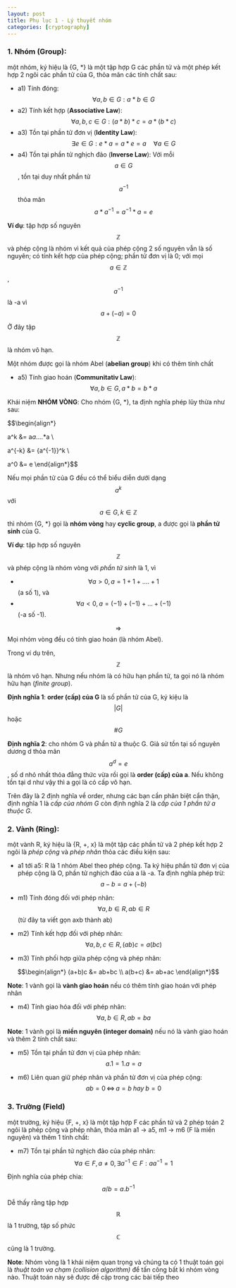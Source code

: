 ```yaml
---
layout: post
title: Phụ lục 1 - Lý thuyết nhóm
categories: [cryptography]
---
```


### 1. **Nhóm (Group)**: 
một nhóm, ký hiệu là {G, *} là một tập hợp G các phần tử và một phép kết hợp 2 ngôi các phần tử của G, thỏa mãn các tính chất sau:

- a1) Tính đóng: $$\forall a, b \in G: a*b \in G$$
- a2) Tính kết hợp (**Associative Law**): $$\forall a, b, c \in G: (a*b)*c = a*(b*c)$$
- a3) Tồn tại phần tử đơn vị (**Identity Law**): $$\exists e \in G: e*a = a*e = a \quad \forall a \in G$$
- a4) Tồn tại phần tử nghịch đảo (**Inverse Law**): Với mỗi $$a \in G$$, tồn tại duy nhất phần tử $$a^{-1}$$ thỏa mãn $$a*a^{-1} = a^{-1}*a = e$$

**Ví dụ**: tập hợp số nguyên $$\mathbb{Z}$$ và phép cộng là nhóm vì kết quả của phép cộng 2 số nguyên vẫn là số nguyên; có tính kết hợp của phép cộng; phần tử đơn vị là 0; với mọi $$a \in \mathbb{Z}$$, $$a^{-1}$$ là -a vì $$a+(-a)=0$$

Ở đây tập $$\mathbb{Z}$$ là nhóm vô hạn.

Một nhóm được gọi là nhóm Abel (**abelian group**) khi có thêm tính chất

- a5) Tính giao hoán (**Communitativ Law**): $$\forall a, b \in G, a*b = b*a$$

Khái niệm **NHÓM VÒNG**: Cho nhóm {G, *}, ta định nghĩa phép lũy thừa như sau: 

$$\begin{align*}

a^k &= a*a*....*a \\

a^{-k} &= {a^{-1}}^k \\ 

a^0 &= e
\end{align*}$$

Nếu mọi phần tử của G đều có thể biểu diễn dưới dạng $$a^k$$ với $$a \in G, k \in \mathbb{Z}$$ thì nhóm {G, *} gọi là **nhóm vòng** hay **cyclic group**, a được gọi là **phần tử sinh** của G.

**Ví dụ**: tập hợp số nguyên $$\mathbb{Z}$$ và phép cộng là nhóm vòng với *phần tử sinh* là 1, vì 
- $$\forall a > 0, a = 1+1+....+1$$ (a số 1), và
- $$\forall a < 0, a = (-1)+(-1)+...+(-1)$$ (-a số -1).

$$\Rightarrow$$ Mọi nhóm vòng đều có tính giao hoán (là nhóm Abel).

Trong ví dụ trên, $$\mathbb{Z}$$ là nhóm vô hạn. Nhưng nếu nhóm là có hữu hạn phần tử, ta gọi nó là nhóm hữu hạn (*finite group*).

<!-- prettier-ignore -->
**Định nghĩa 1**: __order (cấp) của G__ là số phần tử của G, ký kiệu là $$|G|$$ hoặc $$\#G$$

**Định nghĩa 2**: cho nhóm G và phần tử a thuộc G. Giả sử tồn tại số nguyên dương d thỏa mãn $$a^d = e$$, số d nhỏ nhất thỏa đẳng thức vừa rồi gọi là **order (cấp) của a**. Nếu không tồn tại d như vậy thì a gọi là có cấp vô hạn.

Trên đây là 2 định nghĩa về order, nhưng các bạn cần phân biệt cẩn thận, định nghĩa 1 là *cấp của nhóm G* còn định nghĩa 2 là *cấp của 1 phần tử a thuộc G*. 

### 2. **Vành (Ring)**: 
một vành R, ký hiệu là {R, +, x} là một tập các phần tử và 2 phép kết hợp 2 ngôi là *phép cộng* và *phép nhân* thỏa các điều kiện sau:

- a1 tới a5: R là 1 nhóm Abel theo phép cộng. Ta ký hiệu phần tử đơn vị của phép cộng là O, phần tử nghịch đảo của a là -a. Ta định nghĩa phép trừ: $$a-b = a+(-b)$$

- m1) Tính đóng đối với phép nhân: $$\forall a, b \in R, ab \in R$$ (từ đây ta viết gọn axb thành ab)
- m2) Tính kết hợp đối với phép nhân: $$\forall a, b, c \in R, (ab)c = a(bc)$$
- m3) Tính phối hợp giữa phép cộng và phép nhân:

$$\begin{align*}
(a+b)c &= ab+bc \\
a(b+c) &= ab+ac
\end{align*}$$

**Note**: 1 vành gọi là **vành giao hoán** nếu có thêm tính giao hoán với phép nhân

- m4) Tính giao hóa đối với phép nhân: $$\forall a, b \in R, ab = ba$$

**Note**: 1 vành gọi là **miền nguyên (integer domain)** nếu nó là vành giao hoán và thêm 2 tính chất sau:

- m5) Tồn tại phần tử đơn vị của phép nhân: $$a.1 = 1.a = a$$

- m6) Liên quan giữ phép nhân và phần tử đơn vị của phép cộng: $$ab = 0 \, \Leftrightarrow \, a = b \; hay \; b = 0$$

### 3. **Trường (Field)**
một trường, ký hiệu {F, +, x} là một tập hợp F các phần tử và 2 phép toán 2 ngôi là phép cộng và phép nhân, thỏa mãn a1 -> a5, m1 -> m6 (F là miền nguyên) và thêm 1 tính chất:

- m7) Tồn tại phần tử nghịch đảo của phép nhân: $$\forall a \in F, a \neq 0, \exists a^{-1} \in F: aa^{-1}=1$$

Định nghĩa của phép chia: $$a/b = a.b^{-1}$$

Dễ thấy rằng tập hợp $$\mathbb{R}$$ là 1 trường, tập số phức $$\mathbb{C}$$ cũng là 1 trường.

**Note**: Nhóm vòng là 1 khái niệm quan trọng và chúng ta có 1 thuật toán gọi là *thuật toán va chạm (collision algorithm)* để tấn công bất kì nhóm vòng nào. Thuật toán này sẽ được đề cập trong các bài tiếp theo